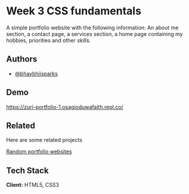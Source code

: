 
# Week 3 CSS fundamentals

A simple portfolio website with the following information:
An about me section, a contact page, a services section, a home page 
containing my hobbies, priorities and other skills.


## Authors

- [@bhaybhiisparks](https://github.com/Bhaybhiisparks)



## Demo

https://zuri-portfolio-1.osagioduwafaith.repl.co/


## Related

Here are some related projects

[Random portfolio websites](https://www.invisionapp.com/inside-design/10-portfolio-websites-to-show-off-your-design-work/)


## Tech Stack

**Client:** HTML5, CSS3




